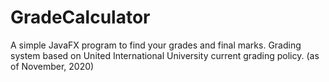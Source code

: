 # GradeCalculator

A simple JavaFX program to find your grades and final marks.
Grading system based on United International University current grading policy.
(as of November, 2020)
